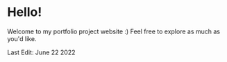 # Hello!
Welcome to my portfolio project website :) Feel free to explore as much as you'd like. 

Last Edit: June 22 2022


